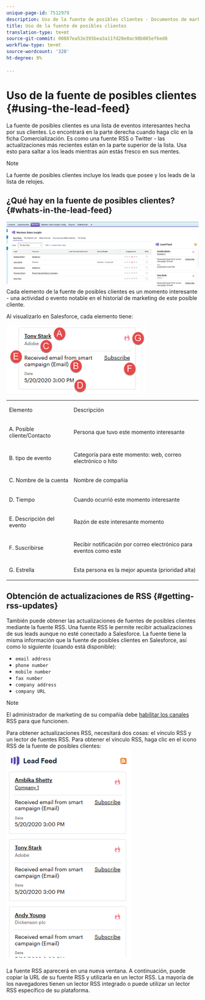 ```yaml
---
unique-page-id: 7512979
description: Uso de la fuente de posibles clientes - Documentos de marketing - Documentación del producto
title: Uso de la fuente de posibles clientes
translation-type: tm+mt
source-git-commit: 00887ea53e395bea3a11fd28e0ac98b085ef6ed8
workflow-type: tm+mt
source-wordcount: '320'
ht-degree: 0%

---
```



# Uso de la fuente de posibles clientes {#using-the-lead-feed}

La fuente de posibles clientes es una lista de eventos interesantes hecha por sus clientes. Lo encontrará en la parte derecha cuando haga clic en la ficha Comercialización. Es como una fuente RSS o Twitter - las actualizaciones más recientes están en la parte superior de la lista. Usa esto para saltar a los leads mientras aún estás fresco en sus mentes.

>[!NOTE]
>
>La fuente de posibles clientes incluye los leads que posee y los leads de la lista de relojes.

## ¿Qué hay en la fuente de posibles clientes? {#whats-in-the-lead-feed}

![](assets/one.png)\
Cada elemento de la fuente de posibles clientes es un momento interesante - una actividad o evento notable en el historial de marketing de este posible cliente.

Al visualizarlo en Salesforce, cada elemento tiene:

![](assets/two.png)

<table> 
 <colgroup> 
  <col> 
  <col> 
 </colgroup> 
 <tbody> 
  <tr> 
   <td><p>Elemento</p></td> 
   <td><p>Descripción</p></td> 
  </tr> 
  <tr> 
   <td><p>A. Posible cliente/Contacto</p></td> 
   <td><p>Persona que tuvo este momento interesante</p></td> 
  </tr> 
  <tr> 
   <td><p>B. tipo de evento</p></td> 
   <td><p>Categoría para este momento: web, correo electrónico o hito</p></td> 
  </tr> 
  <tr> 
   <td><p>C. Nombre de la cuenta</p></td> 
   <td><p>Nombre de compañía</p></td> 
  </tr> 
  <tr> 
   <td><p>D. Tiempo</p></td> 
   <td><p>Cuando ocurrió este momento interesante</p></td> 
  </tr> 
  <tr> 
   <td><p>E. Descripción del evento</p></td> 
   <td><p>Razón de este interesante momento</p></td> 
  </tr> 
  <tr> 
   <td><p>F. Suscribirse</p></td> 
   <td><p>Recibir notificación por correo electrónico para eventos como este</p></td> 
  </tr> 
  <tr> 
   <td><p>G. Estrella</p></td> 
   <td><p>Esta persona es la mejor apuesta (prioridad alta)</p></td> 
  </tr> 
 </tbody> 
</table>

## Obtención de actualizaciones de RSS {#getting-rss-updates}

También puede obtener las actualizaciones de fuentes de posibles clientes mediante la fuente RSS.  Una fuente RSS le permite recibir actualizaciones de sus leads aunque no esté conectado a Salesforce. La fuente tiene la misma información que la fuente de posibles clientes en Salesforce, así como lo siguiente (cuando está disponible):

* `email address`
* `phone number`
* `mobile number`
* `fax number`
* `company address`
* `company URL`

>[!NOTE]
>
>El administrador de marketing de su compañía debe [habilitar los canales](../../../../../product-docs/marketo-sales-insight/msi-for-salesforce/features/msi-configuration-tab/enable-rss-for-sales-insight.md) RSS para que funcionen.

Para obtener actualizaciones RSS, necesitará dos cosas: el vínculo RSS y un lector de fuentes RSS. Para obtener el vínculo RSS, haga clic en el icono RSS de la fuente de posibles clientes:   ![](assets/three.png)

La fuente RSS aparecerá en una nueva ventana. A continuación, puede copiar la URL de su fuente RSS y utilizarla en un lector RSS. La mayoría de los navegadores tienen un lector RSS integrado o puede utilizar un lector RSS específico de su plataforma.
